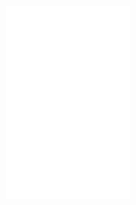<img src="https://github.com/terabyte3/terabyte3/raw/main/github-metrics.svg" width=57%>

<!-- this only exists to trigger update -->
